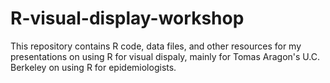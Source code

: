 # R-visual-display-workshop

This repository contains R code, data files, and other resources for my presentations on using R for visual dispaly, mainly for Tomas Aragon's U.C. Berkeley on using R for epidemiologists.
